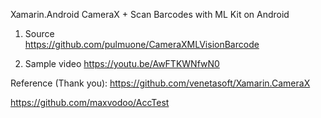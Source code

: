 Xamarin.Android CameraX + Scan Barcodes with ML Kit on Android

1. Source  
https://github.com/pulmuone/CameraXMLVisionBarcode

2. Sample video
https://youtu.be/AwFTKWNfwN0

Reference (Thank you): 
https://github.com/venetasoft/Xamarin.CameraX

https://github.com/maxvodoo/AccTest
